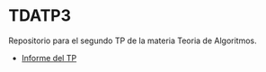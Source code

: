 # TDATP3
Repositorio para el segundo TP de la materia Teoria de Algoritmos.

* [Informe del TP](https://docs.google.com/document/d/1q73p-ve_kg1qv2yrooeygrUIMqZmRNEU7hXf-U6NHkc/edit#)
